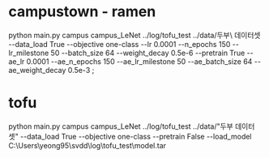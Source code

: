 # campustown - ramen 
python main.py campus campus_LeNet ../log/tofu_test ../data/두부\ 데이터셋 --data_load True --objective one-class --lr 0.0001 --n_epochs 150 --lr_milestone 50 --batch_size 64 --weight_decay 0.5e-6 --pretrain True --ae_lr 0.0001 --ae_n_epochs 150 --ae_lr_milestone 50 --ae_batch_size 64 --ae_weight_decay 0.5e-3 ;

# tofu 
python main.py campus campus_LeNet ../log/tofu_test ../data/"두부 데이터셋" --data_load True --objective one-class --pretrain False --load_model C:\Users\yeong95\svdd\log\tofu_test\model.tar

